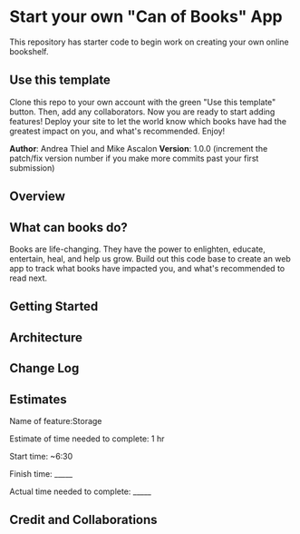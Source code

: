 # Start your own "Can of Books" App

This repository has starter code to begin work on creating your own online bookshelf.

## Use this template

Clone this repo to your own account with the green "Use this template" button. Then, add any collaborators. Now you are ready to start adding features! Deploy your site to let the world know which books have had the greatest impact on you, and what's recommended. Enjoy!

**Author**: Andrea Thiel and Mike Ascalon
**Version**: 1.0.0 (increment the patch/fix version number if you make more commits past your first submission)

## Overview
## What can books do?

Books are life-changing. They have the power to enlighten, educate, entertain, heal, and help us grow. Build out this code base to create an web app to track what books have impacted you, and what's recommended to read next.

## Getting Started
<!-- What are the steps that a user must take in order to build this app on their own machine and get it running? -->

## Architecture
<!-- Provide a detailed description of the application design. What technologies (languages, libraries, etc) you're using, and any other relevant design information. -->

## Change Log
<!-- Use this area to document the iterative changes made to your application as each feature is successfully implemented. Use time stamps. Here's an example:

12-11-2023 4:59pm - Application now has a fully-functional express server, with a GET route for the location resource. -->

## Estimates

Name of feature:Storage

Estimate of time needed to complete: 1 hr

Start time: ~6:30

Finish time: _____

Actual time needed to complete: _____

## Credit and Collaborations
<!-- Give credit (and a link) to other peo

-------Logistical------
What hours will you be available to communicate? 1-6 pst
What platform will you use to communicate Slack
How often will you take breaks? Every 2 check boxes on the trello board take 5-10 minute break
What is your plan if you start to fall behind? communicate and work off lab hours if need be.
------Cooperative-------
Make a list of each person’s strengths- Mike- keep grinding it out until its figured out. Andrea- commication
How can you best utilize these strengths in the development of your application? 
In what areas do you each want to develop greater strength?
Knowing that every person in your team needs to understand the code, how do you plan to approach the day-to-day development?
-------Conflict Resolution-------
What will your team do if one person is pulling all the weight while the other person is not contributing? Communication. always on the same page.
What will your team do if one person is taking over the project and not letting the other member contribute? communicate. Not about getting the work done, but contributing equally so we can both learn.
How will you approach each other and the challenge of building an application knowing that it is impossible for two people to be at the exact same place in understanding and skill level? Knowing and understanding where each other are technically.